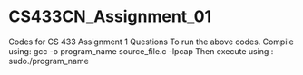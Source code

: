 # CS433CN_Assignment_01
Codes for CS 433 Assignment 1 Questions
To run the above codes. Compile using: gcc -o program_name source_file.c -lpcap
Then execute using : sudo./program_name
